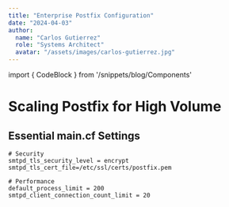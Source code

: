 ```yaml
---
title: "Enterprise Postfix Configuration"
date: "2024-04-03"
author: 
  name: "Carlos Gutierrez"
  role: "Systems Architect"
  avatar: "/assets/images/carlos-gutierrez.jpg"
---
```


import { CodeBlock } from '/snippets/blog/Components'

# Scaling Postfix for High Volume

## Essential main.cf Settings
```postfix
# Security
smtpd_tls_security_level = encrypt
smtpd_tls_cert_file=/etc/ssl/certs/postfix.pem

# Performance
default_process_limit = 200
smtpd_client_connection_count_limit = 20